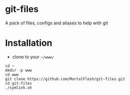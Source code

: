 # git-files
A pack of files, configs and aliases to help with git

# Installation
- clone to your `~/www/`
```
cd ~
mkdir -p www
cd www
git clone https://github.com/MortalFlesh/git-files.git
cd git-files
./symlink.sh
```


